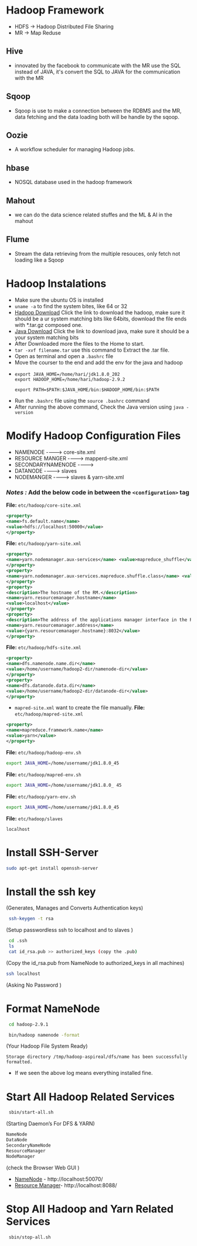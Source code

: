 # Hadoop Framework
  - HDFS -> Hadoop Distributed File Sharing
  - MR -> Map Reduse


## Hive
 - innovated by the facebook to communicate with the MR use the SQL instead of JAVA, it's convert the SQL to JAVA for the communication with the MR

## Sqoop
 - Sqoop is use to make a connection between the RDBMS and the MR, data fetching and the data loading both will be handle by the sqoop.

## Oozie
 - A workflow scheduler for managing Hadoop jobs.

## hbase
 - NOSQL database used in the hadoop framework

## Mahout
 - we can do the data science related stuffes and the ML & AI in the mahout

## Flume
 - Stream the data retrieving from the multiple resouces, only fetch not loading like a Sqoop

# Hadoop Instalations

  - Make sure the ubuntu OS is installed
  - ``` uname -a ``` to find the system bites, like 64 or 32
  - [Hadoop Download](https://archive.apache.org/dist/hadoop/common/hadoop-2.9.2/) Click the link to download the hadoop, make sure it should be a ur system matching bits like 64bits, download the file ends with *.tar.gz composed one.  
  - [Java Download](https://www.oracle.com/in/java/technologies/javase/javase8-archive-downloads.html) Click the link to download java, make sure it should be a your system matching bits
  - After Downloaded more the files to the Home to start.
  - ```tar -xvf filename.tar``` use this command to Extract the .tar file.
  - Open as terminal and open a ```.bashrc``` file
  - Move the courser to the end and add the env for the java and hadoop
  - ```
    export JAVA_HOME=/home/hari/jdk1.8.0_202
    export HADOOP_HOME=/home/hari/hadoop-2.9.2

    export PATH=$PATH:$JAVA_HOME/bin:$HADOOP_HOME/bin:$PATH
    ```
  - Run the ```.bashrc``` file using the ```source .bashrc``` command
  - After running the above command, Check the Java version using ```java -version```

# Modify Hadoop Configuration Files
  - NAMENODE ----> core-site.xml
  - RESOURCE MANGER ----> mapperd-site.xml
  - SECONDARYNAMENODE ---->
  - DATANODE ----> slaves
  - NODEMANGER ----> slaves & yarn-site.xml



### *Notes :* Add the below code in between the ```<configuration>``` tag
**File:** `etc/hadoop/core-site.xml`
```xml
<property>
<name>fs.default.name</name>
<value>hdfs://localhost:50000</value>
</property>
```

**File:** `etc/hadoop/yarn-site.xml`
```xml
<property>
<name>yarn.nodemanager.aux-services</name> <value>mapreduce_shuffle</value>
</property>
<property>
<name>yarn.nodemanager.aux-services.mapreduce.shuffle.class</name> <value>org.apache.hadoop.mapred.ShuffleHandler</value>
</property>
<property>
<description>The hostname of the RM.</description>
<name>yarn.resourcemanager.hostname</name>
<value>localhost</value>
</property>
<property>
<description>The address of the applications manager interface in the RM.</description>
<name>yarn.resourcemanager.address</name>
<value>{yarn.resourcemanager.hostname}:8032</value>
</property>
```
**File:** `etc/hadoop/hdfs-site.xml`
```xml
<property>
<name>dfs.namenode.name.dir</name>
<value>/home/username/hadoop2-dir/namenode-dir</value>
</property>
<property>
<name>dfs.datanode.data.dir</name>
<value>/home/username/hadoop2-dir/datanode-dir</value>
</property>
```

   - ```mapred-site.xml``` want to create the file manually.
**File:** `etc/hadoop/mapred-site.xml`
```xml
<property>
<name>mapreduce.framework.name</name>
<value>yarn</value>
</property>
```

**File:** `etc/hadoop/hadoop-env.sh`
```sh
export JAVA_HOME=/home/username/jdk1.8.0_45
```

**File:** `etc/hadoop/mapred-env.sh`
```sh
export JAVA_HOME=/home/username/jdk1.8.0_ 45
```

**File:** `etc/hadoop/yarn-env.sh`
```sh
export JAVA_HOME=/home/username/jdk1.8.0_45
```
**File:** `etc/hadoop/slaves`
```
localhost
```
# Install SSH-Server
```sh
sudo apt-get install openssh-server
```
# Install the ssh key
(Generates, Manages and Converts Authentication keys)
```sh
 ssh-keygen -t rsa
```
(Setup passwordless ssh to localhost and to slaves )
```sh
 cd .ssh
 ls
 cat id_rsa.pub >> authorized_keys (copy the .pub)
```
(Copy the id_rsa.pub from NameNode to authorized_keys in all machines)
```sh
ssh localhost
```
(Asking No Password )

# Format NameNode
```sh
 cd hadoop-2.9.1
```
```sh
 bin/hadoop namenode -format
```
 (Your Hadoop File System Ready)
 ```log
Storage directory /tmp/hadoop-aspireal/dfs/name has been successfully formatted.
```
- If we seen the above log means everything installed fine.

# Start All Hadoop Related Services

```sh
 sbin/start-all.sh
```
(Starting Daemon’s For DFS & YARN)

```sh
NameNode
DataNode
SecondaryNameNode
ResourceManager
NodeManager
```

(check the Browser Web GUI )
   - [NameNode](http://localhost:50070/) - http://localhost:50070/
   - [Resource Manager](http://localhost:8088/)- http://localhost:8088/

# Stop All Hadoop and Yarn Related Services

```sh
 sbin/stop-all.sh
```
